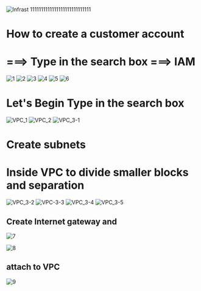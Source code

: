 
![Infrast 1111111111111111111111111111](https://github.com/chalyouness/Foundations-of-Cloud-Computing/assets/114768920/281ef7c1-efd1-49f4-8be3-1fba795c5298)

 How to create a customer account
===============

===> Type in the search box ===> IAM
=========================

![1](https://github.com/chalyouness/Foundations-of-Cloud-Computing/assets/114768920/abff00b5-ae6c-4aaa-ab43-603017b86f26)
![2](https://github.com/chalyouness/Foundations-of-Cloud-Computing/assets/114768920/e1b91e04-700a-48fd-81c8-5a9bb17a7ba9)
![3](https://github.com/chalyouness/Foundations-of-Cloud-Computing/assets/114768920/279b44fa-cf02-4b51-90d0-0eed9f24e408)
![4](https://github.com/chalyouness/Foundations-of-Cloud-Computing/assets/114768920/15be7849-400a-4bc9-b40c-c9d251244736)
![5](https://github.com/chalyouness/Foundations-of-Cloud-Computing/assets/114768920/82f553a5-1db7-48ea-a2a0-ccb7d675af4b)
![6](https://github.com/chalyouness/Foundations-of-Cloud-Computing/assets/114768920/f18c723a-0a39-472e-bc3c-fa3ef7f508a3)


Let's Begin
Type in the search box
=====================
![VPC_1](https://github.com/chalyouness/Foundations-of-Cloud-Computing/assets/114768920/53d5307e-7945-4341-8a05-5a0297ab1fce)
![VPC_2](https://github.com/chalyouness/Foundations-of-Cloud-Computing/assets/114768920/5ed2b29f-5a29-4ebf-bf02-85bcc4908fe2)
![VPC_3-1](https://github.com/chalyouness/Foundations-of-Cloud-Computing/assets/114768920/584dd0a1-876d-42d8-978b-d6356e0008fb)

Create subnets 
===========
Inside VPC to divide smaller blocks and separation
===================================
![VPC_3-2](https://github.com/chalyouness/Foundations-of-Cloud-Computing/assets/114768920/0b4b1ba7-16e4-4c4f-a930-bb91dd1957a8)
![VPC-3-3](https://github.com/chalyouness/Foundations-of-Cloud-Computing/assets/114768920/d647b65f-aef7-48bb-8cd2-3b5ae60c350a)
![VPC_3-4](https://github.com/chalyouness/Foundations-of-Cloud-Computing/assets/114768920/72a37fa3-c08a-4586-b76e-00db368d5ea4)
![VPC_3-5](https://github.com/chalyouness/Foundations-of-Cloud-Computing/assets/114768920/84fe0bb9-f1f9-43f8-8810-ab5ecdc2f4b5)

Create Internet gateway and 
-----------------------

![7](https://github.com/chalyouness/Foundations-of-Cloud-Computing/assets/114768920/b4a83d61-7e3e-4bb5-aa7a-8ad4fc6720f7)

![8](https://github.com/chalyouness/Foundations-of-Cloud-Computing/assets/114768920/1d4c2563-d1cf-46dd-be34-2d0eb08d7d3a)

attach to VPC
------------------
![9](https://github.com/chalyouness/Foundations-of-Cloud-Computing/assets/114768920/5fefa625-3797-4b47-8a74-a22d7dc7e911)
